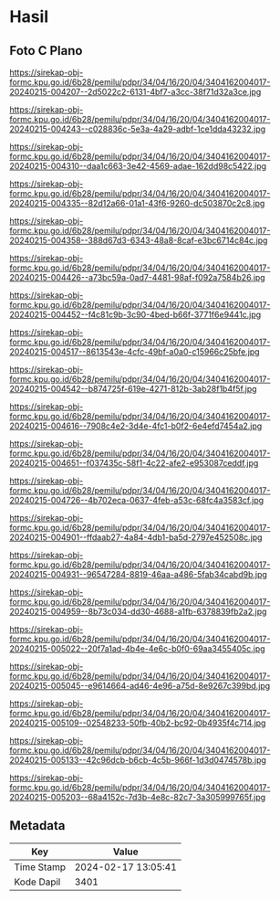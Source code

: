 # Hasil

## Foto C Plano

https://sirekap-obj-formc.kpu.go.id/6b28/pemilu/pdpr/34/04/16/20/04/3404162004017-20240215-004207--2d5022c2-6131-4bf7-a3cc-38f71d32a3ce.jpg

https://sirekap-obj-formc.kpu.go.id/6b28/pemilu/pdpr/34/04/16/20/04/3404162004017-20240215-004243--c028836c-5e3a-4a29-adbf-1ce1dda43232.jpg

https://sirekap-obj-formc.kpu.go.id/6b28/pemilu/pdpr/34/04/16/20/04/3404162004017-20240215-004310--daa1c663-3e42-4569-adae-162dd98c5422.jpg

https://sirekap-obj-formc.kpu.go.id/6b28/pemilu/pdpr/34/04/16/20/04/3404162004017-20240215-004335--82d12a66-01a1-43f6-9260-dc503870c2c8.jpg

https://sirekap-obj-formc.kpu.go.id/6b28/pemilu/pdpr/34/04/16/20/04/3404162004017-20240215-004358--388d67d3-6343-48a8-8caf-e3bc6714c84c.jpg

https://sirekap-obj-formc.kpu.go.id/6b28/pemilu/pdpr/34/04/16/20/04/3404162004017-20240215-004426--a73bc59a-0ad7-4481-98af-f092a7584b26.jpg

https://sirekap-obj-formc.kpu.go.id/6b28/pemilu/pdpr/34/04/16/20/04/3404162004017-20240215-004452--f4c81c9b-3c90-4bed-b66f-3771f6e9441c.jpg

https://sirekap-obj-formc.kpu.go.id/6b28/pemilu/pdpr/34/04/16/20/04/3404162004017-20240215-004517--8613543e-4cfc-49bf-a0a0-c15966c25bfe.jpg

https://sirekap-obj-formc.kpu.go.id/6b28/pemilu/pdpr/34/04/16/20/04/3404162004017-20240215-004542--b874725f-619e-4271-812b-3ab28f1b4f5f.jpg

https://sirekap-obj-formc.kpu.go.id/6b28/pemilu/pdpr/34/04/16/20/04/3404162004017-20240215-004616--7908c4e2-3d4e-4fc1-b0f2-6e4efd7454a2.jpg

https://sirekap-obj-formc.kpu.go.id/6b28/pemilu/pdpr/34/04/16/20/04/3404162004017-20240215-004651--f037435c-58f1-4c22-afe2-e953087ceddf.jpg

https://sirekap-obj-formc.kpu.go.id/6b28/pemilu/pdpr/34/04/16/20/04/3404162004017-20240215-004726--4b702eca-0637-4feb-a53c-68fc4a3583cf.jpg

https://sirekap-obj-formc.kpu.go.id/6b28/pemilu/pdpr/34/04/16/20/04/3404162004017-20240215-004901--ffdaab27-4a84-4db1-ba5d-2797e452508c.jpg

https://sirekap-obj-formc.kpu.go.id/6b28/pemilu/pdpr/34/04/16/20/04/3404162004017-20240215-004931--96547284-8819-46aa-a486-5fab34cabd9b.jpg

https://sirekap-obj-formc.kpu.go.id/6b28/pemilu/pdpr/34/04/16/20/04/3404162004017-20240215-004959--8b73c034-dd30-4688-a1fb-6378839fb2a2.jpg

https://sirekap-obj-formc.kpu.go.id/6b28/pemilu/pdpr/34/04/16/20/04/3404162004017-20240215-005022--20f7a1ad-4b4e-4e6c-b0f0-69aa3455405c.jpg

https://sirekap-obj-formc.kpu.go.id/6b28/pemilu/pdpr/34/04/16/20/04/3404162004017-20240215-005045--e9614664-ad46-4e96-a75d-8e9267c399bd.jpg

https://sirekap-obj-formc.kpu.go.id/6b28/pemilu/pdpr/34/04/16/20/04/3404162004017-20240215-005109--02548233-50fb-40b2-bc92-0b4935f4c714.jpg

https://sirekap-obj-formc.kpu.go.id/6b28/pemilu/pdpr/34/04/16/20/04/3404162004017-20240215-005133--42c96dcb-b6cb-4c5b-966f-1d3d0474578b.jpg

https://sirekap-obj-formc.kpu.go.id/6b28/pemilu/pdpr/34/04/16/20/04/3404162004017-20240215-005203--68a4152c-7d3b-4e8c-82c7-3a305999765f.jpg


## Metadata

| Key        | Value               |
| ---------- | ------------------- |
| Time Stamp | 2024-02-17 13:05:41 |
| Kode Dapil | 3401                |



